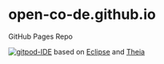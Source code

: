 # open-co-de.github.io
GitHub Pages Repo

[![gitpod-IDE](https://img.shields.io/badge/open--IDE-as--gitpod-blue.svg?style=flat&label=openIDE)](https://gitpod.io#https://github.com/open-co-de/open-co-de.github.io) based on [Eclipse][eclipse.theia.site] and [Theia][theia.site]

[theia.site]: https://www.theia-ide.org
[eclipse.theia.site]: https://www.eclipse.org/theia
